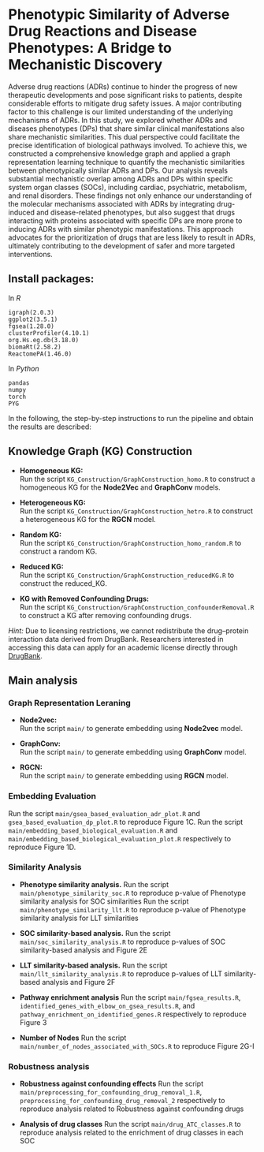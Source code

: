 # Phenotypic Similarity of Adverse Drug Reactions and Disease Phenotypes: A Bridge to Mechanistic Discovery

Adverse drug reactions (ADRs) continue to hinder the progress of new therapeutic developments and pose significant risks to patients, despite considerable efforts to mitigate drug safety issues. A major contributing factor to this challenge is our limited understanding of the underlying mechanisms of ADRs. In this study, we explored whether ADRs and diseases phenotypes (DPs) that share similar clinical manifestations also share mechanistic similarities. This dual perspective could facilitate the precise identification of biological pathways involved. To achieve this, we constructed a comprehensive knowledge graph and applied a graph representation learning technique to quantify the mechanistic similarities between phenotypically similar ADRs and DPs. Our analysis reveals substantial mechanistic overlap among ADRs and DPs within specific system organ classes (SOCs), including cardiac, psychiatric, metabolism, and renal disorders. These findings not only enhance our understanding of the molecular mechanisms associated with ADRs by integrating drug-induced and disease-related phenotypes, but also suggest that drugs interacting with proteins associated with specific DPs are more prone to inducing ADRs with similar phenotypic manifestations. This approach advocates for the prioritization of drugs that are less likely to result in ADRs, ultimately contributing to the development of safer and more targeted interventions.


## Install packages:

In *R*
```
igraph(2.0.3)
ggplot2(3.5.1)
fgsea(1.28.0)
clusterProfiler(4.10.1)
org.Hs.eg.db(3.18.0)
biomaRt(2.58.2)
ReactomePA(1.46.0)

```
In *Python*

```
pandas
numpy
torch
PYG

```

In the following, the step-by-step instructions to run the pipeline and obtain the results are described:

## Knowledge Graph (KG) Construction

- **Homogeneous KG:**  
  Run the script `KG_Construction/GraphConstruction_homo.R` to construct a homogeneous KG for the **Node2Vec** and **GraphConv** models.

- **Heterogeneous KG:**  
  Run the script `KG_Construction/GraphConstruction_hetro.R` to construct a heterogeneous KG for the **RGCN** model.

- **Random KG:**  
  Run the script `KG_Construction/GraphConstruction_homo_random.R` to construct a random KG.

- **Reduced KG:**  
  Run the script `KG_Construction/GraphConstruction_reducedKG.R` to construct the reduced_KG.

- **KG with Removed Confounding Drugs:**  
  Run the script `KG_Construction/GraphConstruction_confounderRemoval.R` to construct a KG after removing confounding drugs.


*Hint:* Due to licensing restrictions, we cannot redistribute the drug–protein interaction data derived from DrugBank. Researchers interested in accessing this data can apply for an academic license directly through [DrugBank](https://www.drugbank.ca/).


## Main analysis

### Graph Representation Leraning

- **Node2vec:**  
  Run the script `main/` to generate embedding using **Node2vec** model.

- **GraphConv:**  
  Run the script `main/` to generate embedding using **GraphConv** model.

- **RGCN:**  
  Run the script `main/` to generate embedding using **RGCN** model.



### Embedding Evaluation

  Run the script `main/gsea_based_evaluation_adr_plot.R` and `gsea_based_evaluation_dp_plot.R` to reproduce Figure 1C.
  Run the script `main/embedding_based_biological_evaluation.R` and `main/embedding_based_biological_evaluation_plot.R` respectively to reproduce Figure 1D.
  
### Similarity Analysis

- **Phenotype similarity analysis.** 
  Run the script `main/phenotype_similarity_soc.R` to reproduce p-value of Phenotype similarity analysis for SOC similarities
  Run the script `main/phenotype_similarity_llt.R` to reproduce p-value of Phenotype similarity analysis for LLT similarities 

- **SOC similarity-based analysis.** 
  Run the script `main/soc_similarity_analysis.R` to reproduce p-values of SOC similarity-based analysis and Figure 2E

- **LLT similarity-based analysis.** 
  Run the script `main/llt_similarity_analysis.R` to reproduce p-values of LLT similarity-based analysis and Figure 2F

- **Pathway enrichment analysis**
  Run the script `main/fgsea_results.R`, `identified_genes_with_elbow_on_gsea_results.R`, and `pathway_enrichment_on_identified_genes.R` respectively to reproduce Figure 3

- **Number of Nodes**
  Run the script `main/number_of_nodes_associated_with_SOCs.R` to reproduce Figure 2G-I

### Robustness analysis

- **Robustness against confounding effects**
  Run the script `main/preprocessing_for_confounding_drug_removal_1.R`, `preprocessing_for_confounding_drug_removal_2` respectively to reproduce analysis related to Robustness against confounding drugs

- **Analysis of drug classes**
  Run the script `main/drug_ATC_classes.R` to reproduce analysis related to the enrichment of drug classes in each SOC









